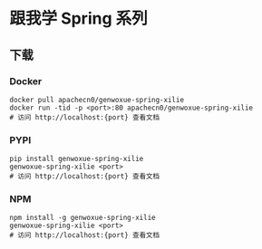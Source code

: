# 跟我学 Spring 系列

## 下载

### Docker

```
docker pull apachecn0/genwoxue-spring-xilie
docker run -tid -p <port>:80 apachecn0/genwoxue-spring-xilie
# 访问 http://localhost:{port} 查看文档
```

### PYPI

```
pip install genwoxue-spring-xilie
genwoxue-spring-xilie <port>
# 访问 http://localhost:{port} 查看文档
```

### NPM

```
npm install -g genwoxue-spring-xilie
genwoxue-spring-xilie <port>
# 访问 http://localhost:{port} 查看文档
```